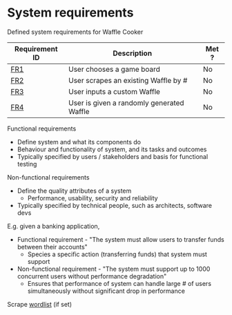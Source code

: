 
# System requirements

Defined system requirements for Waffle Cooker 

| Requirement ID  | Description                               | Met ? |
|-----------------|-------------------------------------------|-------|
| [FR1](./FR1.md) | User chooses a game board                 | No    |
| [FR2](./FR2.md) | User scrapes an existing Waffle by #      | No    |
| [FR3](./FR3.md) | User inputs a custom Waffle               | No    |
| [FR4](./FR4.md) | User is given a randomly generated Waffle | No    |


Functional requirements

- Define system and what its components do
- Behaviour and functionality of system, and its tasks and outcomes
- Typically specified by users / stakeholders and basis for functional testing

Non-functional requirements

- Define the quality attributes of a system
    - Performance, usability, security and reliability
- Typically specified by technical people, such as architects, software devs

E.g. given a banking application,

- Functional requirement - "The system must allow users to transfer funds between their accounts"
    - Species a specific action (transferring funds) that system must support
- Non-functional requirement - "The system must support up to 1000 concurrent users without performance degradation"
    - Ensures that performance of system can handle large # of users simultaneously without significant drop in performance

Scrape [wordlist](https://www.thewordfinder.com/wordlist/5-letter-words/?dir=ascending&field=word&pg=1&size=5) (if set)
